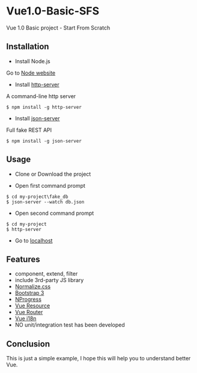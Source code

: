 # Vue1.0-Basic-SFS
Vue 1.0 Basic project - Start From Scratch

## Installation
- Install Node.js

Go to [Node website](https://nodejs.org/en/)

- Install [http-server](https://github.com/indexzero/http-server)

A command-line http server
```
$ npm install -g http-server
```
- Install [json-server](https://github.com/typicode/json-server)

Full fake REST API
```
$ npm install -g json-server
```
## Usage
- Clone or Download the project

- Open first command prompt
```
$ cd my-project\fake_db
$ json-server --watch db.json
```
- Open second command prompt
```
$ cd my-project
$ http-server
```
- Go to [localhost](http://localhost:8080/)

## Features

- component, extend, filter
- include 3rd-party JS library
- [Normalize.css](https://necolas.github.io/normalize.css/)
- [Bootstrap 3](http://getbootstrap.com/)
- [NProgress](https://github.com/rstacruz/nprogress)
- [Vue Resource](https://github.com/vuejs/vue-resource)
- [Vue Router](https://github.com/vuejs/vue-router)
- [Vue i18n](https://github.com/kazupon/vue-i18n)
- NO unit/integration test has been developed

## Conclusion

This is just a simple example, I hope this will help you to understand better Vue.
